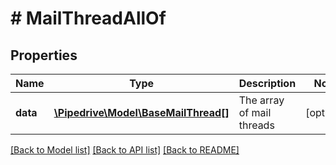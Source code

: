 # # MailThreadAllOf

## Properties

Name | Type | Description | Notes
------------ | ------------- | ------------- | -------------
**data** | [**\Pipedrive\Model\BaseMailThread[]**](BaseMailThread.md) | The array of mail threads | [optional]

[[Back to Model list]](../../README.md#models) [[Back to API list]](../../README.md#endpoints) [[Back to README]](../../README.md)
